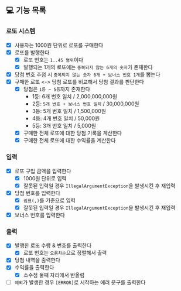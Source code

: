 ## 💻 기능 목록

### 로또 시스템

- [X] 사용자는 1000원 단위로 로또를 구매한다
- [X] 로또를 발행한다
    - [X] 로또 번호는 `1..45 범위`이다
    - [X] 발행되는 1개의 로또에는 `중복되지 않는 6개의 숫자`가 존재한다
- [X] 당첨 번호 추첨 시 `중복되지 않는 숫자 6개 + 보너스 번호 1개`를 뽑는다
- [X] 구매한 로또 <-> 당첨 로또를 비교해서 당첨 결과를 판단한다
    - [X] 당첨은 `1등 ~ 5등`까지 존재한다
        - 1등: 6개 번호 일치 / 2,000,000,000원
        - 2등: `5개 번호 + 보너스 번호 일치` / 30,000,000원
        - 3등: 5개 번호 일치 / 1,500,000원
        - 4등: 4개 번호 일치 / 50,000원
        - 5등: 3개 번호 일치 / 5,000원
    - [X] 구매한 전체 로또에 대한 당첨 기록을 계산한다
    - [X] 구매한 전체 로또에 대한 수익률을 계산한다

### 입력

- [X] 로또 구입 금액을 입력한다
    - [X] 1000원 단위로 입력
    - [X] 잘못된 입력일 경우 `IllegalArgumentException`을 발생시킨 후 재입력
- [X] 당첨 번호를 입력한다
    - [X] `쉼표(,)`를 기준으로 입력
    - [X] 잘못된 입력일 경우 `IllegalArgumentException`을 발생시킨 후 재입력
- [X] 보너스 번호를 입력한다

### 출력

- [X] 발행한 로또 수량 & 번호를 출력한다
    - [X] 로또 번호는 `오름차순`으로 정렬해서 출력
- [X] 당첨 내역을 출력한다
- [X] 수익률을 출력한다
    - [X] 소수점 둘째 자리에서 반올림
- [ ] `예외`가 발생한 경우 `[ERROR]`로 시작하는 에러 문구를 출력한다
